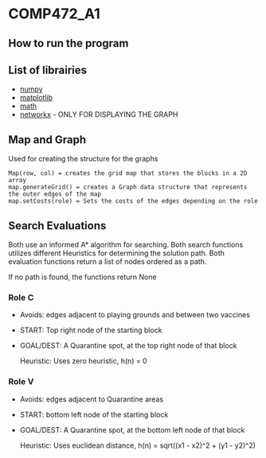 # COMP472_A1

## How to run the program

## List of librairies
- [numpy](https://numpy.org/)
- [matplotlib](https://matplotlib.org/)
- [math](https://docs.python.org/3/library/math.html)
- [networkx](https://networkx.org/) - ONLY FOR DISPLAYING THE GRAPH

## Map and Graph 
Used for creating the structure for the graphs
    
    Map(row, col) = creates the grid map that stores the blocks in a 2D array
    map.generateGrid() = creates a Graph data structure that represents the outer edges of the map
    map.setCosts(role) = Sets the costs of the edges depending on the role 

## Search Evaluations
Both use an informed A* algorithm for searching. Both search functions utilizes different Heuristics for determining the solution path. Both evaluation functions return a list of nodes ordered as a path.

If no path is found, the functions return None

### Role C
* Avoids: edges adjacent to playing grounds and between two vaccines
* START: Top right node of the starting block
* GOAL/DEST: A Quarantine spot, at the top right node of that block

    Heuristic: Uses zero heuristic, h(n) = 0

### Role V
* Avoids: edges adjacent to Quarantine areas
* START: bottom left node of the starting block
* GOAL/DEST: A Quarantine spot, at the bottom left node of that block

    Heuristic: Uses euclidean distance, h(n) = sqrt((x1 - x2)^2 + (y1 - y2)^2)



